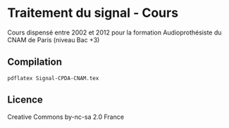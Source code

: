 # Traitement du signal - Cours

Cours dispensé entre 2002 et 2012 pour la formation Audioprothésiste du CNAM de Paris (niveau Bac +3)

## Compilation

`pdflatex Signal-CPDA-CNAM.tex`

## Licence

Creative Commons by-nc-sa 2.0 France


